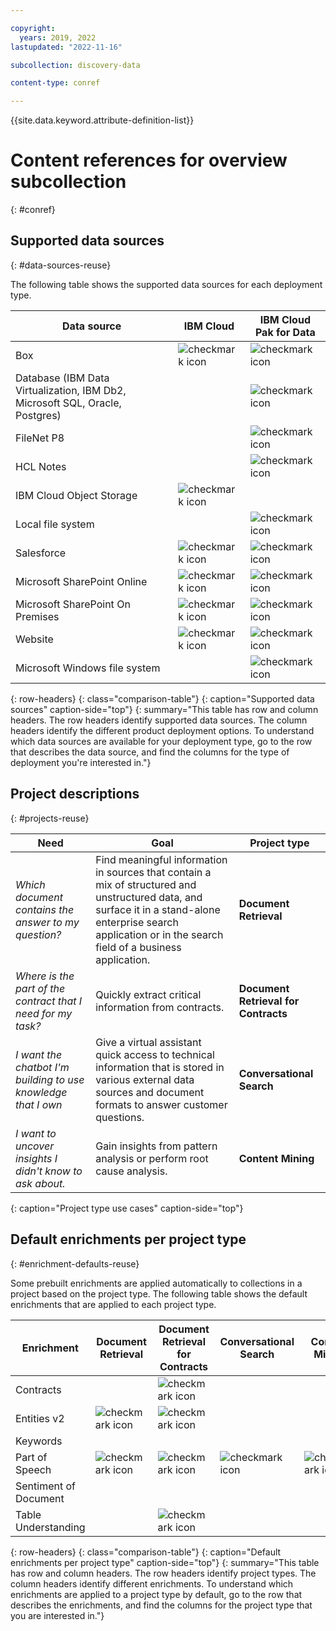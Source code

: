 ```yaml
---

copyright:
  years: 2019, 2022
lastupdated: "2022-11-16"

subcollection: discovery-data

content-type: conref

---
```


{{site.data.keyword.attribute-definition-list}}

# Content references for overview subcollection
{: #conref}

## Supported data sources
{: #data-sources-reuse}

The following table shows the supported data sources for each deployment type.

| Data source | IBM Cloud | IBM Cloud Pak for Data |
|-------------|-----------|------------------------|
| Box | ![checkmark icon](../icons/checkmark-icon.svg) | ![checkmark icon](../icons/checkmark-icon.svg) |
| Database (IBM Data Virtualization, IBM Db2, Microsoft SQL, Oracle, Postgres) | | ![checkmark icon](../icons/checkmark-icon.svg) |
| FileNet P8 | | ![checkmark icon](../icons/checkmark-icon.svg) |
| HCL Notes | | ![checkmark icon](../icons/checkmark-icon.svg) |
| IBM Cloud Object Storage | ![checkmark icon](../icons/checkmark-icon.svg) | |
| Local file system | | ![checkmark icon](../icons/checkmark-icon.svg) |
| Salesforce | ![checkmark icon](../icons/checkmark-icon.svg) | ![checkmark icon](../icons/checkmark-icon.svg) |
| Microsoft SharePoint Online | ![checkmark icon](../icons/checkmark-icon.svg) | ![checkmark icon](../icons/checkmark-icon.svg) |
| Microsoft SharePoint On Premises | ![checkmark icon](../icons/checkmark-icon.svg) | ![checkmark icon](../icons/checkmark-icon.svg) |
| Website | ![checkmark icon](../icons/checkmark-icon.svg) | ![checkmark icon](../icons/checkmark-icon.svg) |
| Microsoft Windows file system | | ![checkmark icon](../icons/checkmark-icon.svg) |
{: row-headers}
{: class="comparison-table"}
{: caption="Supported data sources" caption-side="top"}
{: summary="This table has row and column headers. The row headers identify supported data sources. The column headers identify the different product deployment options. To understand which data sources are available for your deployment type, go to the row that describes the data source, and find the columns for the type of deployment you're interested in."}

## Project descriptions
{: #projects-reuse}

| Need | Goal | Project type |
|--------------------|------|--------------|
| *Which document contains the answer to my question?* | Find meaningful information in sources that contain a mix of structured and unstructured data, and surface it in a stand-alone enterprise search application or in the search field of a business application. | **Document Retrieval** |
| *Where is the part of the contract that I need for my task?* | Quickly extract critical information from contracts. | **Document Retrieval for Contracts** |
| *I want the chatbot I'm building to use knowledge that I own* | Give a virtual assistant quick access to technical information that is stored in various external data sources and document formats to answer customer questions. | **Conversational Search** |
| *I want to uncover insights I didn't know to ask about.* | Gain insights from pattern analysis or perform root cause analysis. | **Content Mining** |
{: caption="Project type use cases" caption-side="top"}

## Default enrichments per project type
{: #enrichment-defaults-reuse}

Some prebuilt enrichments are applied automatically to collections in a project based on the project type. The following table shows the default enrichments that are applied to each project type.

| Enrichment | Document Retrieval | Document Retrieval for Contracts | Conversational Search | Content Mining |
|------------|--------------------|----------------------------------|-----------------------|----------------|
| Contracts | | ![checkmark icon](../icons/checkmark-icon.svg) | | |
| Entities v2 | ![checkmark icon](../icons/checkmark-icon.svg) | ![checkmark icon](../icons/checkmark-icon.svg) | | |
| Keywords | | | | |
| Part of Speech | ![checkmark icon](../icons/checkmark-icon.svg) | ![checkmark icon](../icons/checkmark-icon.svg) | ![checkmark icon](../icons/checkmark-icon.svg) | ![checkmark icon](../icons/checkmark-icon.svg) |
| Sentiment of Document | | | | |
| Table Understanding | | ![checkmark icon](../icons/checkmark-icon.svg) | | |
{: row-headers}
{: class="comparison-table"}
{: caption="Default enrichments per project type" caption-side="top"}
{: summary="This table has row and column headers. The row headers identify project types. The column headers identify different enrichments. To understand which enrichments are applied to a project type by default, go to the row that describes the enrichments, and find the columns for the project type that you are interested in."}
